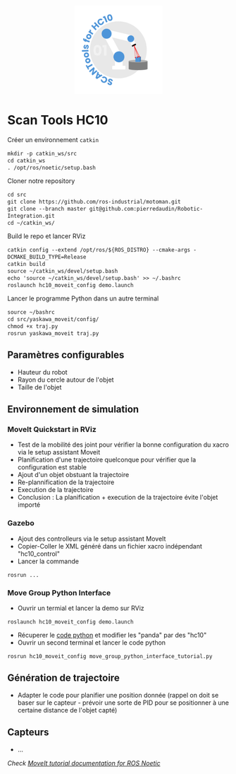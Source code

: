 <p align="center">
  <img src="/img/logo.png" alt="" width="200"/>
</p>

# Scan Tools HC10

Créer un environnement `catkin`
```
mkdir -p catkin_ws/src
cd catkin_ws
. /opt/ros/noetic/setup.bash
```

Cloner notre repository
```
cd src
git clone https://github.com/ros-industrial/motoman.git
git clone --branch master git@github.com:pierredaudin/Robotic-Integration.git
cd ~/catkin_ws/
```

Build le repo et lancer RViz
```
catkin config --extend /opt/ros/${ROS_DISTRO} --cmake-args -DCMAKE_BUILD_TYPE=Release
catkin build
source ~/catkin_ws/devel/setup.bash
echo 'source ~/catkin_ws/devel/setup.bash' >> ~/.bashrc
roslaunch hc10_moveit_config demo.launch
```

Lancer le programme Python dans un autre terminal
```
source ~/bashrc
cd src/yaskawa_moveit/config/
chmod +x traj.py
rosrun yaskawa_moveit traj.py
```

## Paramètres configurables
* Hauteur du robot
* Rayon du cercle autour de l'objet
* Taille de l'objet

## Environnement de simulation

### MoveIt Quickstart in RViz
- Test de la mobilité des joint pour vérifier la bonne configuration du xacro via le setup assistant Moveit
- Planification d'une trajectoire quelconque pour vérifier que la configuration est stable
- Ajout d'un objet obstuant la trajectoire
- Re-plannification de la trajectoire
- Execution de la trajectoire
- Conclusion : La planification + execution de la trajectoire évite l'objet importé

### Gazebo
- Ajout des controlleurs via le setup assistant MoveIt
- Copier-Coller le XML généré dans un fichier xacro indépendant "hc10_control"
- Lancer la commande
```
rosrun ...
```

### Move Group Python Interface
- Ouvrir un termial et lancer la demo sur RViz 
```
roslaunch hc10_moveit_config demo.launch
```
- Récuperer le [code python](https://github.com/moveit/moveit_tutorials/blob/master/doc/move_group_python_interface/scripts/move_group_python_interface_tutorial.py) et modifier les "panda" par des "hc10"
- Ouvrir un second terminal et lancer le code python
```
rosrun hc10_moveit_config move_group_python_interface_tutorial.py
```

## Génération de trajectoire
- Adapter le code pour planifier une position donnée (rappel on doit se baser sur le capteur - prévoir une sorte de PID pour se positionner à une certaine distance de l'objet capté)

## Capteurs
- ...

*Check [MoveIt tutorial documentation for ROS Noetic](https://moveit.github.io/moveit_tutorials/)*

